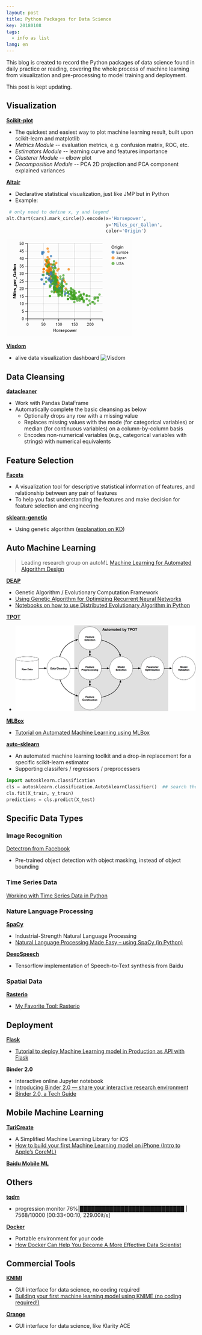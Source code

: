 ```yaml
---
layout: post
title: Python Packages for Data Science 
key: 20180108
tags:
  - info as list
lang: en
---
```


This blog is created to record the Python packages of data science found in daily practice or reading, covering the whole process of machine learning from visualization and pre-processing to model training and deployment.

This post is kept updating.

## Visualization

**[Scikit-plot](http://scikit-plot.readthedocs.io/en/stable/index.html)**
- The quickest and easiest way to plot machine learning result, built upon scikit-learn and matplotlib
- *Metrics Module* -- evaluation metrics, e.g. confusion matrix, ROC, etc.
- *Estimators Module* -- learning curve and features importance
- *Clusterer Module* -- elbow plot
- *Decomposition Module* -- PCA 2D projection and PCA component explained variances

**[Altair](https://altair-viz.github.io/)**
- Declarative statistical visualization, just like JMP but in Python
- Example: 
``` python
 # only need to define x, y and legend
alt.Chart(cars).mark_circle().encode(x='Horsepower',
									 y='Miles_per_Gallon',
									 color='Origin')
```
![altair](https://raw.githubusercontent.com/YestinYang/YestinYang.github.io/master/screenshots/2018-01-08_altair.png)

**[Visdom](https://github.com/facebookresearch/visdom)**
- alive data visualization dashboard
![Visdom](https://camo.githubusercontent.com/2b1b3f8ceb9b9379d59183352f1ca3f2e6bbf064/68747470733a2f2f6c68332e676f6f676c6575736572636f6e74656e742e636f6d2f2d6833487576625532563053666771675847694b334c50676845357671765330707a704f6253305967475f4c41424d466b36324a4361334b56755f324e565f344c4a4b614161352d74673d7330)

## Data Cleansing

**[datacleaner](https://github.com/rhiever/datacleaner)**
- Work with Pandas DataFrame
- Automatically complete the basic cleansing as below
	- Optionally drops any row with a missing value
	- Replaces missing values with the mode (for categorical variables) or median (for continuous variables) on a column-by-column basis
	- Encodes non-numerical variables (e.g., categorical variables with strings) with numerical equivalents

## Feature Selection

**[Facets](https://pair-code.github.io/facets/)**
- A visualization tool for descriptive statistical information of features, and relationship between any pair of features
- To help you fast understanding the features and make decision for feature selection and engineering

**[sklearn-genetic](https://github.com/manuel-calzolari/sklearn-genetic)**
- Using genetic algorithm ([explanation on KD](https://www.kdnuggets.com/2017/11/rapidminer-evolutionary-algorithms-feature-selection.html))

## Auto Machine Learning

> Leading research group on autoML [Machine Learning for Automated Algorithm Design](http://www.ml4aad.org/)

**[DEAP](https://github.com/DEAP/deap)**
- Genetic Algorithm / Evolutionary Computation Framework
- [Using Genetic Algorithm for Optimizing Recurrent Neural Networks](https://www.kdnuggets.com/2018/01/genetic-algorithm-optimizing-recurrent-neural-network.html)
- [Notebooks on how to use Distributed Evolutionary Algorithm in Python](https://github.com/DEAP/notebooks)

**[TPOT](https://github.com/EpistasisLab/tpot)**
- ![enter image description here](https://github.com/EpistasisLab/tpot/blob/master/images/tpot-ml-pipeline.png)

**[MLBox](http://mlbox.readthedocs.io/en/latest/index.html)**
- [Tutorial on Automated Machine Learning using MLBox](https://www.analyticsvidhya.com/blog/2017/07/mlbox-library-automated-machine-learning/)

**[auto-sklearn](http://automl.github.io/auto-sklearn/stable/)**
- An automated machine learning toolkit and a drop-in replacement for a specific scikit-learn estimator
- Supporting classifers / regressors / preprocessers
```python
import autosklearn.classification
cls = autosklearn.classification.AutoSklearnClassifier()  ## search the best one among all classifier
cls.fit(X_train, y_train)
predictions = cls.predict(X_test)
```

## Specific Data Types

### Image Recognition

[Detectron from Facebook](https://github.com/facebookresearch/Detectron)
- Pre-trained object detection with object masking, instead of object bounding

### Time Series Data

[Working with Time Series Data in Python](https://github.com/MaxBenChrist/awesome_time_series_in_python)

### Nature Language Processing

**[SpaCy](https://spacy.io/)**
- Industrial-Strength Natural Language Processing
- [Natural Language Processing Made Easy – using SpaCy (​in Python)](https://www.analyticsvidhya.com/blog/2017/04/natural-language-processing-made-easy-using-spacy-%E2%80%8Bin-python/)

**[DeepSpeech](https://github.com/mozilla/DeepSpeech)**
- Tensorflow implementation of Speech-to-Text synthesis from Baidu

### Spatial Data

**[Rasterio](https://mapbox.github.io/rasterio/)**
- [My Favorite Tool: Rasterio](http://www.datacarpentry.org/blog/sare-favorite/)

## Deployment

**[Flask](http://flask.pocoo.org/)**
- [Tutorial to deploy Machine Learning model in Production as API with Flask](https://www.analyticsvidhya.com/blog/2017/09/machine-learning-models-as-apis-using-flask/)

**Binder 2.0**
- Interactive online Jupyter notebook
- [Introducing Binder 2.0 — share your interactive research environment](https://elifesciences.org/labs/8653a61d/introducing-binder-2-0-share-your-interactive-research-environment?utm_content=buffer44b80&utm_medium=social&utm_source=twitter.com&utm_campaign=buffer)
- [Binder 2.0, a Tech Guide](https://blog.jupyter.org/binder-2-0-a-tech-guide-2017-fd40515a3a84)

## Mobile Machine Learning

**[TuriCreate](https://github.com/apple/turicreate)**
- A Simplified Machine Learning Library for iOS
- [How to build your first Machine Learning model on iPhone (Intro to Apple’s CoreML)](https://www.analyticsvidhya.com/blog/2017/09/build-machine-learning-iphone-apple-coreml/)

**[Baidu Mobile ML](https://github.com/baidu/mobile-deep-learning)**

## Others

**[tqdm](https://pypi.python.org/pypi/tqdm)**
- progression monitor
76%|████████████████████████████        | 7568/10000 [00:33<00:10, 229.00it/s]

**[Docker](https://www.docker.com/)**
- Portable environment for your code
- [How Docker Can Help You Become A More Effective Data Scientist](https://towardsdatascience.com/how-docker-can-help-you-become-a-more-effective-data-scientist-7fc048ef91d5)

## Commercial Tools

**[KNIMI](https://www.knime.com/)**
- GUI interface for data science, no coding required
- [Building your first machine learning model using KNIME (no coding required!)](https://www.analyticsvidhya.com/blog/2017/08/knime-machine-learning/?utm_source=feedburner&utm_medium=email&utm_campaign=Feed%3A+AnalyticsVidhya+%28Analytics+Vidhya%29)

**[Orange](https://orange.biolab.si/)**
- GUI interface for data science, like Klarity ACE

<!--stackedit_data:
eyJoaXN0b3J5IjpbNjg2NzM0OTQyXX0=
-->